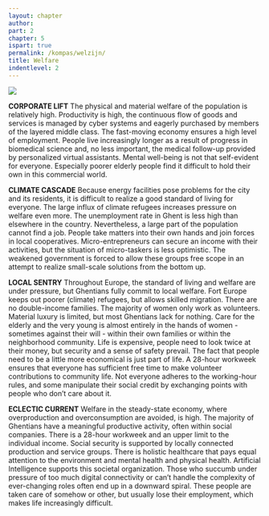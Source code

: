 ```yaml
---
layout: chapter
author: 
part: 2
chapter: 5
ispart: true
permalink: /kompas/welzijn/
title: Welfare
indentlevel: 2
---
```


<a href="{{ site.baseurl }}/images/Welzijn.jpg" data-lightbox="Welzijn"><img src="{{ site.baseurl }}/images/Welzijn.jpg"></a>

**CORPORATE LIFT** The physical and material welfare of the population is relatively high. Productivity is high, the continuous flow of goods and services is managed by cyber systems and eagerly purchased by members of the layered middle class. The fast-moving economy ensures a high level of employment. People live increasingly longer as a result of progress in biomedical science and, no less important, the medical follow-up provided by personalized virtual assistants. Mental well-being is not that self-evident for everyone. Especially poorer elderly people find it difficult to hold their own in this commercial world.

**CLIMATE CASCADE** Because energy facilities pose problems for the city and its residents, it is difficult to realize a good standard of living for everyone. The large influx of climate refugees increases pressure on welfare even more. The unemployment rate in Ghent is less high than elsewhere in the country. Nevertheless, a large part of the population cannot find a job. People take matters into their own hands and join forces in local cooperatives. Micro-entrepreneurs can secure an income with their activities, but the situation of micro-taskers is less optimistic. The weakened government is forced to allow these groups free scope in an attempt to realize small-scale solutions from the bottom up.

**LOCAL SENTRY** Throughout Europe, the standard of living and welfare are under pressure, but Ghentians fully commit to local welfare. Fort Europe keeps out poorer (climate) refugees, but allows skilled migration. There are no double-income families. The majority of women only work as volunteers. Material luxury is limited, but most Ghentians lack for nothing. Care for the elderly and the very young is almost entirely in the hands of women - sometimes against their will - within their own families or within the neighborhood community. Life is expensive, people need to look twice at their money, but security and a sense of safety prevail. The fact that people need to be a little more economical is just part of life. A 28-hour workweek ensures that everyone has sufficient free time to make volunteer contributions to community life. Not everyone adheres to the working-hour rules, and some manipulate their social credit by exchanging points with people who don’t care about it.

**ECLECTIC CURRENT** Welfare in the steady-state economy, where overproduction and overconsumption are avoided, is high. The majority of Ghentians have a meaningful productive activity, often within social companies. There is a 28-hour workweek and an upper limit to the individual income. Social security is supported by locally connected production and service groups. There is holistic healthcare that pays equal attention to the environment and mental health and physical health. Artificial Intelligence supports this societal organization. Those who succumb under pressure of too much digital connectivity or can’t handle the complexity of ever-changing roles often end up in a downward spiral. These people are taken care of somehow or other, but usually lose their employment, which makes life increasingly difficult.
